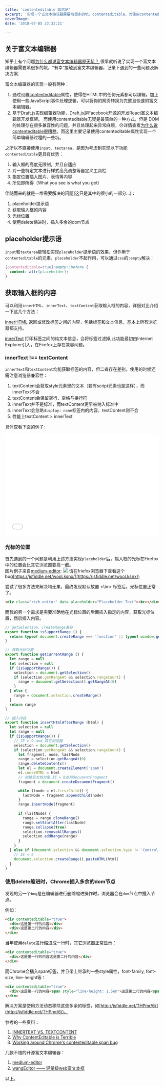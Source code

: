 ```yaml
---
title: 'contenteditable 踩坑记'
excerpt: '实现一个富文本编辑器需要填很多的坑，contenteditable，而使用contenteditable无疑是最简单的一种方式，但是 DOM 的处理存在很多兼容性的问题，并且处理起来异常麻烦'
coverImage:
date: '2018-07-05 23:33:21'

---
```


## 关于富文本编辑器
知乎上有个问题[为什么都说富文本编辑器是天坑？](https://www.zhihu.com/question/38699645),很早就听说了实现一个富文本编辑器需要填很多的坑，“有幸”接触到富文本编辑器，记录下遇到的一些问题及解决方案.

富文本编辑器的实现一般有两种：
1. 通过设置[contenteditable](https://developer.mozilla.org/zh-CN/docs/Web/HTML/Global_attributes/contenteditable)属性，使得在HTML中的任何元素都可以编辑，加上使用一些JavaScript事件处理逻辑，可以将你的网页转换为完整且快速的富文本编辑器。
2. 基于[Draft.js](https://draftjs.org/)实现编辑器功能，Draft.js是Facebook开源的开发React富文本编辑器开发框架。
而使用contenteditable无疑是最简单的一种方式，但是 DOM 的处理存在很多兼容性的问题，并且处理起来异常麻烦，😢详情查看[为什么说contenteditable很糟糕](https://medium.engineering/why-contenteditable-is-terrible-122d8a40e480)，而这里主要记录使用contenteditable属性实现一个简单编辑器过程的一些坑。

之所以不直接使用`input`、`textarea`，是因为考虑到实现以下功能`contenteditable`更具有优势：
1. 输入框的高度无限制，并且自适应
2. 对一些特定文本进行样式高亮调整等自定义工具栏
3. 指定位置插入图片、表情等内容
4. 所见即所得（What you see is what you get）

伴随而来的就是一堆需要解决的问题(这只是其中的很小的一部分...)：
1. placeholder提示语
2. 获取输入框的内容
3. 光标位置
4. 使用delete缩进时，插入多余的dom节点

## placeholder提示语
`input`和`textarea`能轻松实现`placeholder`提示语的效果，但作用于`contenteditable`的元素，`placeholder`不起作用，可以通过`css`的`:empty`解决：  

```css
[contenteditable=true]:empty::before {
  content: attr(placeholder);
}
```
## 获取输入框的内容

可以利用`innerHTML`、`innerText`、`textContent`获取输入框的内容，详细对比介绍一下这几个方法：

[innerHTML](https://developer.mozilla.org/zh-CN/docs/Web/API/Element/innerHTML) 返回或修改标签之间的内容，包括标签和文本信息，基本上所有浏览器都支持。 

[innerText]() 打印标签之间的纯文本信息，会将标签过滤掉,此功能最初由Internet Explorer引入，在Firefox上存在兼容问题。

### innerText !== textContent

`innerText`和`textContent`均能获取标签的内容，但二者存在差别，使用的时候还需注意浏览器兼容性：
1. textContent会获取style元素里的文本（若有script元素也是这样），而innerText不会
2. textContent会保留空行、空格与换行符
3. innerText并不是标准，而textContent更早被纳入标准中
4. innerText会忽略`display: none`标签内的内容，textContent则不会
5. 性能上textContent > innerText

具体查看下面的例子:

<iframe height='333' scrolling='no' title='innerHTML vs innerText vs TextContent' src='//codepen.io/amnEs1a/embed/ajmYXo/?height=333&theme-id=0&default-tab=js,result&embed-version=2' frameborder='no' allowtransparency='true' allowfullscreen='true' style='width: 100%;'>See the Pen <a href='https://codepen.io/amnEs1a/pen/ajmYXo/'>innerHTML vs innerText vs TextContent</a> by kevin (<a href='https://codepen.io/amnEs1a'>@amnEs1a</a>) on <a href='https://codepen.io'>CodePen</a>.
</iframe>

### 光标的位置

首先遇到的一个问题是利用上述方法实现`placeholder`后，输入框的光标在Firefox中的位置会比其它浏览器要高一截。  
图片例子来自[medium-editor](https://github.com/yabwe/medium-editor/issues/234):
![](https://cloud.githubusercontent.com/assets/104138/11337627/a7ef8274-91ee-11e5-8cc7-a999e9b4f19b.gif)
请在friefox浏览器下查看这个bug[https://jsfiddle.net/wooLksnx/](https://jsfiddle.net/wooLksnx/)

尝试了很多方法来解决均无果，最终发现默认放置 <\br> 标签后，光标位置正常了。

```html
<div class="rich-editor" data-placeholder="Placeholder Text"><br></div>
```
而我的另一个需求是需要准确地在光标位置的后面插入指定的内容，获取光标位置，然后插入内容。

```JavaScript
// getSelection、createRange兼容
export function isSupportRange () {
  return typeof document.createRange === 'function' || typeof window.getSelection === 'function'
}

// 获取光标位置
export function getCurrentRange () {
  let range = null
  let selection = null
  if (isSupportRange()) {
    selection = document.getSelection()
    if (selection.getRangeAt && selection.rangeCount) {
      range = document.getSelection().getRangeAt(0)
    }
  } else {
    range = document.selection.createRange()
  }
  return range
}
```

```JavaScript
// 插入内容
export function insertHtmlAfterRange (html) {
  let selection = null
  let range = null
  if (isSupportRange()) {
    // IE > 9 and 其它浏览器
    selection = document.getSelection()
    if (selection.getRangeAt && selection.rangeCount) {
      let fragment, node, lastNode
      range = selection.getRangeAt(0)
      range.deleteContents()
      let el = document.createElement('span')
      el.innerHTML = html
      // 创建空文档对象,IE > 8支持documentFragment
      fragment = document.createDocumentFragment()

      while ((node = el.firstChild)) {
        lastNode = fragment.appendChild(node)
      }
      range.insertNode(fragment)
    
      if (lastNode) {
        range = range.cloneRange()
        range.setStartAfter(lastNode)
        range.collapse(true)
        selection.removeAllRanges()
        selection.addRange(range)
      }
    }
  } else if (document.selection && document.selection.type != 'Control') {
    // IE < 9
    document.selection.createRange().pasteHTML(html)
  }
}

```

### 使用**delete**缩进时，Chrome插入多余的dom节点
发现的另一个`bug`是在编辑器进行删除缩进操作时，浏览器会在`dom`节点中插入节点。

例如：

```HTML
<div contenteditable="true">
  <div>这是第一行的内容</div>
  <div>这是第二行的内容</div>
</div>
```
当年使用`delete`进行缩进成一行时，其它浏览器正常显示：

```HTML
<div contenteditable="true">
  <div>这是第一行的内容这是第二行的内容</div>
</div>
```
而Chrome会插入span标签，并且带上继承的一些style属性，font-family, font-size, line-height等：


```HTML
<div contenteditable="true">
  <div>这是第一行的内容<span style="line-height: 1.5em">这是第二行的内容<span></div>
</div>
```

解决方案是使用方法动态移除这些多余的标签，如[http://jsfiddle.net/THPmr/6/](http://jsfiddle.net/THPmr/6/)。


参考的一些资料：  
1. [INNERTEXT VS. TEXTCONTENT](http://kellegous.com/j/2013/02/27/innertext-vs-textcontent/)
1. [Why ContentEditable is Terrible](https://medium.engineering/why-contenteditable-is-terrible-122d8a40e480)
1. [Working around Chrome's contenteditable span bug](https://www.neotericdesign.com/articles/2013/3/working-around-chrome-s-contenteditable-span-bug)

几款不错的开源富文本编辑器：   

1. [medium-editor](https://github.com/yabwe/medium-editor)
2. [wangEditor —— 轻量级web富文本框](https://github.com/wangfupeng1988/wangEditor) 

以上。
